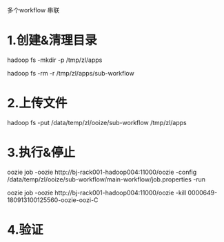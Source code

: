 多个workflow 串联



# 1.创建&清理目录

hadoop fs -mkdir -p /tmp/zl/apps

hadoop fs -rm -r /tmp/zl/apps/sub-workflow


# 2.上传文件

hadoop fs -put /data/temp/zl/ooize/sub-workflow /tmp/zl/apps 


# 3.执行&停止

oozie job -oozie http://bj-rack001-hadoop004:11000/oozie -config /data/temp/zl/ooize/sub-workflow/main-workflow/job.properties -run

oozie job -oozie http://bj-rack001-hadoop004:11000/oozie -kill 0000649-180913100125560-oozie-oozi-C


# 4.验证












